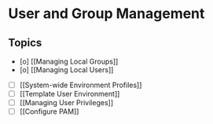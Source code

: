 # User and Group Management

## Topics

- [o] [[Managing Local Groups]]
- [o] [[Managing Local Users]]
- [ ] [[System-wide Environment Profiles]]
- [ ] [[Template User Environment]]
- [ ] [[Managing User Privileges]]
- [ ] [[Configure PAM]]
